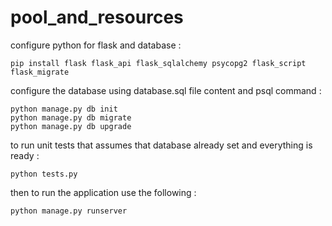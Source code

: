 # pool_and_resources

configure python for flask and database :

```
pip install flask flask_api flask_sqlalchemy psycopg2 flask_script flask_migrate
```

configure the database using database.sql file content and psql command :

```
python manage.py db init
python manage.py db migrate
python manage.py db upgrade
```

to run unit tests that assumes that database already set and everything is ready : 

```
python tests.py
```

then to run the application use the following : 
```
python manage.py runserver
```

